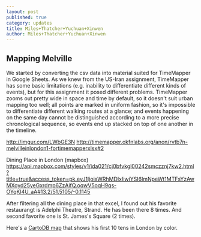```yaml
---
layout: post
published: true
category: updates
title: Miles+Thatcher+Yuchuan+Xinwen
author: Miles+Thatcher+Yuchuan+Xinwen
---
```

## Mapping Melville

We started by converting the csv data into material suited for TimeMapper in Google Sheets. As we knew from the US-Iran assignment, TimeMapper has some basic limitations (e.g. inability to differentiate different kinds of events), but for this assignment it posed different problems. TimeMapper zooms out pretty wide in space and time by default, so it doesn't suit urban mapping too well; all points are marked in uniform fashion, so it's impossible to differentiate different walking routes at a glance; and events happening on the same day cannot be distinguished according to a more precise chronological sequence, so events end up stacked on top of one another in the timeline.

http://imgur.com/LWbGE3N
http://timemapper.okfnlabs.org/anon/rvtb7n-melvilleinlondon1-fortimemapperxlsx#2

Dining Place in London (mapbox)
https://api.mapbox.com/styles/v1/ida021/cj0bfvkgl00242smczznj7kw2.html?title=true&access_token=pk.eyJ1IjoiaWRhMDIxIiwiYSI6ImNpeWt1MTFsYzAwMXoyd25yeGxrdmp6ZzAifQ.oqwV5oqH9qs-OYqKl4U_aA#13.2/51.5105/-0.1145

After filtering all the dining place in that excel, I found out his favorite restaurangt is Adelphi Theatre, Strand. He has been there 8 times. And second favorite one is St. James's Square (2 times).

Here's a [CartoDB map](https://tangocharlie.carto.com/viz/f0f30c12-09d8-11e7-83fd-0ecd1babdde5/public_map) that shows his first 10 tens in London by color.
